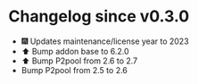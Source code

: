 # Changelog since v0.3.0
- 🎆 Updates maintenance/license year to 2023 
- ⬆️ Bump addon base to 6.2.0 
- ⬆️ Bump P2pool from 2.6 to 2.7 
- Bump P2pool from 2.5 to 2.6 
